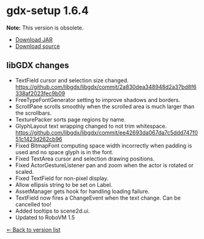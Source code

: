 # gdx-setup 1.6.4

**Note:** This version is obsolete.

* [Download JAR](https://github.com/JavaCakeGames/gdx-setup-archive/blob/main/gdx-setup_1.6.4.jar)
* [Download source](https://github.com/JavaCakeGames/gdx-setup-archive/blob/main/sources/gdx-setup_1.6.4.zip)

## libGDX changes

- TextField cursor and selection size changed. https://github.com/libgdx/libgdx/commit/2a830dea348948d2a37bd8f6338af2023fec9b09
- FreeTypeFontGenerator setting to improve shadows and borders.
- ScrollPane scrolls smoothly when the scrolled area is much larger than the scrollbars.
- TexturePacker sorts page regions by name.
- GlyphLayout text wrapping changed to not trim whitespace. https://github.com/libgdx/libgdx/commit/ee42693da067da7c5ddd747f051c1423d262cb96
- Fixed BitmapFont computing space width incorrectly when padding is used and no space glyph is in the font.
- Fixed TextArea cursor and selection drawing positions.
- Fixed ActorGestureListener pan and zoom when the actor is rotated or scaled.
- Fixed TextField for non-pixel display.
- Allow ellipsis string to be set on Label.
- AssetManager gets hook for handling loading failure.
- TextField now fires a ChangeEvent when the text change. Can be cancelled too!
- Added tooltips to scene2d.ui.
- Updated to RoboVM 1.5

[🠔 Back to version list](https://javacakegames.github.io/gdx-setup-archive/)
